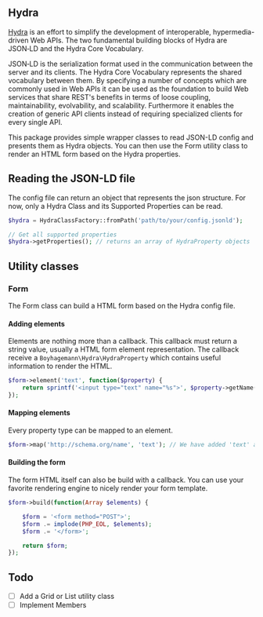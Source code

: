 ## Hydra

[Hydra](http://www.markus-lanthaler.com/hydra) is an effort to simplify the development of interoperable, hypermedia-driven Web APIs. The two fundamental building blocks of Hydra are JSON‑LD and the Hydra Core Vocabulary.

JSON‑LD is the serialization format used in the communication between the server and its clients. The Hydra Core Vocabulary represents the shared vocabulary between them. By specifying a number of concepts which are commonly used in Web APIs it can be used as the foundation to build Web services that share REST's benefits in terms of loose coupling, maintainability, evolvability, and scalability. Furthermore it enables the creation of generic API clients instead of requiring specialized clients for every single API.

This package provides simple wrapper classes to read JSON-LD config and presents them as Hydra objects.
You can then use the Form utility class to render an HTML form based on the Hydra properties.

## Reading the JSON-LD file
The config file can return an object that represents the json structure.
For now, only a Hydra Class and its Supported Properties can be read.

```php
$hydra = HydraClassFactory::fromPath('path/to/your/config.jsonld');

// Get all supported properties
$hydra->getProperties(); // returns an array of HydraProperty objects
```

## Utility classes

### Form
The Form class can build a HTML form based on the Hydra config file.

#### Adding elements
Elements are nothing more than a callback.
This callback must return a string value, usually a HTML form element representation.
The callback receive a `Boyhagemann\Hydra\HydraProperty` which contains useful information to render the HTML.
```php
$form->element('text', function($property) {
	return sprintf('<input type="text" name="%s">', $property->getName());
});
```

#### Mapping elements
Every property type can be mapped to an element.
```php
$form->map('http://schema.org/name', 'text'); // We have added 'text' as an element earlier.
```

#### Building the form
The form HTML itself can also be build with a callback.
You can use your favorite rendering engine to nicely render your form template.
```php
$form->build(function(Array $elements) {

	$form = '<form method="POST">';
	$form .= implode(PHP_EOL, $elements);
	$form .= '</form>';

	return $form;
});
```


## Todo

- [ ] Add a Grid or List utility class
- [ ] Implement Members
